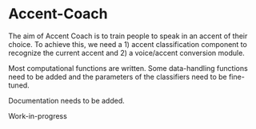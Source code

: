 # Accent-Coach

The aim of Accent Coach is to train people to speak in an accent of their choice. To achieve this, we need a 1) accent classification component to recognize the current accent and 2) a voice/accent conversion module.

Most computational functions are written. Some data-handling functions need to be added and the parameters of the classifiers need to be fine-tuned.

Documentation needs to be added.

Work-in-progress
